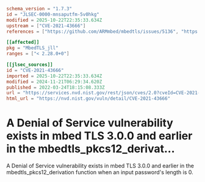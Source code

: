 ```toml
schema_version = "1.7.3"
id = "JLSEC-0000-mnsaputfm-5v0hkg"
modified = 2025-10-22T22:35:33.634Z
upstream = ["CVE-2021-43666"]
references = ["https://github.com/ARMmbed/mbedtls/issues/5136", "https://lists.debian.org/debian-lts-announce/2022/12/msg00036.html", "https://github.com/ARMmbed/mbedtls/issues/5136", "https://lists.debian.org/debian-lts-announce/2022/12/msg00036.html"]

[[affected]]
pkg = "MbedTLS_jll"
ranges = ["< 2.28.0+0"]

[[jlsec_sources]]
id = "CVE-2021-43666"
imported = 2025-10-22T22:35:33.634Z
modified = 2024-11-21T06:29:34.620Z
published = 2022-03-24T18:15:08.333Z
url = "https://services.nvd.nist.gov/rest/json/cves/2.0?cveId=CVE-2021-43666"
html_url = "https://nvd.nist.gov/vuln/detail/CVE-2021-43666"
```

# A Denial of Service vulnerability exists in mbed TLS 3.0.0 and earlier in the mbedtls_pkcs12_derivat...

A Denial of Service vulnerability exists in mbed TLS 3.0.0 and earlier in the mbedtls_pkcs12_derivation function when an input password's length is 0.

